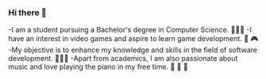 ### Hi there 👋
-I am a student pursuing a Bachelor's degree in Computer Science. 🧑🏻‍🎓
-I have an interest in video games and aspire to learn game development. 👾 🎮
-My objective is to enhance my knowledge and skills in the field of software development. 🧑🏻‍💻
-Apart from academics, I am also passionate about music and love playing the piano in my free time. 🎹 🎵 🎼

<!--
**deatlyligthen/deatlyligthen** is a ✨ _special_ ✨ repository because its `README.md` (this file) appears on your GitHub profile.

Here are some ideas to get you started:

- 🔭 I’m currently working on ...
- 🌱 I’m currently learning ...
- 👯 I’m looking to collaborate on ...
- 🤔 I’m looking for help with ...
- 💬 Ask me about ...
- 📫 How to reach me: ...
- 😄 Pronouns: ...
- ⚡ Fun fact: ...
-->
